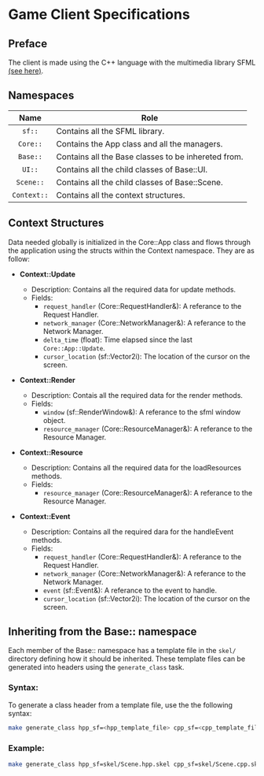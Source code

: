 # Game Client Specifications

## Preface
The client is made using the C++ language with the multimedia library SFML [(see here)](https://sfml-dev.org).

## <a id="Namespaces"></a> Namespaces
| Name        | Role                                                |
| :---------: | --------------------------------------------------- |
| `sf::`      | Contains all the SFML library.                      |
| `Core::`    | Contains the App class and all the managers.        |
| `Base::`    | Contains all the Base classes to be inhereted from. |
| `UI::`      | Contains all the child classes of Base::UI.         |
| `Scene::`   | Contains all the child classes of Base::Scene.      |
| `Context::` | Contains all the context structures.                |

## <a id="Context-Structures"> Context Structures
Data needed globally is initialized in the Core::App class and flows through the application using the structs within the Context namespace. They are as follow:

- **Context::Update**
    - Description: Contains all the required data for update methods.
    - Fields:
        - `request_handler` (Core::RequestHandler&): A referance to the Request Handler.
        - `network_manager` (Core::NetworkManager&): A referance to the Network Manager.
        - `delta_time` (float): Time elapsed since the last `Core::App::Update`.
        - `cursor_location` (sf::Vector2i): The location of the cursor on the screen.

- **Context::Render**
    - Description: Contais all the required data for the render methods.
    - Fields:
        - `window` (sf::RenderWindow&): A referance to the sfml window object.
        - `resource_manager` (Core::ResourceManager&): A referance to the Resource Manager.

- **Context::Resource**
    - Description: Contains all the required data for the loadResources methods.
    - Fields:
        - `resource_manager` (Core::ResourceManager&): A referance to the Resource Manager.

- **Context::Event**
    - Description: Contains all the required dara for the handleEvent methods.
    - Fields:
        - `request_handler` (Core::RequestHandler&): A referance to the Request Handler.
        - `network_manager` (Core::NetworkManager&): A referance to the Network Manager.
        - `event` (sf::Event&): A referance to the event to handle. 
        - `cursor_location` (sf::Vector2i): The location of the cursor on the screen.

## <a id="Inheriting-From-Base"> Inheriting from the Base:: namespace
Each member of the Base:: namespace has a template file in the `skel/` directory defining how it should be inherited. These template files can be generated into headers using the `generate_class` task.

### Syntax:
To generate a class header from a template file, use the the following syntax:

```bash
make generate_class hpp_sf=<hpp_template_file> cpp_sf=<cpp_template_file> out_dir=<output_location> name=<name>
```

### Example:

```bash
make generate_class hpp_sf=skel/Scene.hpp.skel cpp_sf=skel/Scene.cpp.skel out_dir=src/Scene/Game/ name=Game
